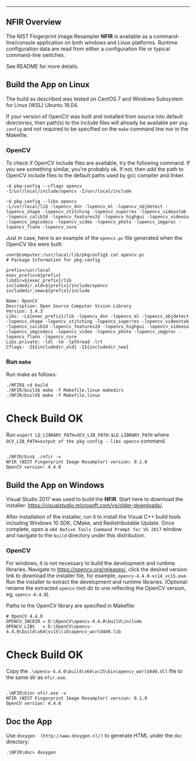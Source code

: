 ----------
## NFIR Overview
The NIST Fingerprint Image Resampler **NFIR** is available as a command-line/console application on both windows and Linux platforms.  Runtime configuration data are read from either a configuration file or typical command-line switches.

See README for more details.

## Build the App on Linux
The build as described was tested on CentOS 7 and Windows Subsystem for Linux (WSL) Ubuntu 18.04.

If your version of OpenCV was built and installed from source into default directories, then path(s) to the include files will already be available per `pkg-config` and not required to be specified on the `make` command line nor in the Makefile.

### OpenCV
To check if OpenCV include files are available, try the following command.  If you see something similar, you're probably ok.  If not, then add the path to OpenCV include files to the default paths used by gcc compiler and linker.

```
~$ pkg-config --cflags opencv
-I/usr/local/include/opencv -I/usr/local/include

~$ pkg-config --libs opencv
-L/usr/local/lib -lopencv_dnn -lopencv_ml -lopencv_objdetect -lopencv_shape -lopencv_stitching -lopencv_superres -lopencv_videostab -lopencv_calib3d -lopencv_features2d -lopencv_highgui -lopencv_videoio -lopencv_imgcodecs -lopencv_video -lopencv_photo -lopencv_imgproc -lopencv_flann -lopencv_core
```

Just in case, here is an example of the `opencv.pc` file generated when the OpenCV libs were built:

```
user@computer:/usr/local/lib/pkgconfig$ cat opencv.pc
# Package Information for pkg-config

prefix=/usr/local
exec_prefix=${prefix}
libdir=${exec_prefix}/lib
includedir_old=${prefix}/include/opencv
includedir_new=${prefix}/include

Name: OpenCV
Description: Open Source Computer Vision Library
Version: 3.4.3
Libs: -L${exec_prefix}/lib -lopencv_dnn -lopencv_ml -lopencv_objdetect -lopencv_shape -lopencv_stitching -lopencv_superres -lopencv_videostab -lopencv_calib3d -lopencv_features2d -lopencv_highgui -lopencv_videoio -lopencv_imgcodecs -lopencv_video -lopencv_photo -lopencv_imgproc -lopencv_flann -lopencv_core
Libs.private: -ldl -lm -lpthread -lrt
Cflags: -I${includedir_old} -I${includedir_new}
```

### Run `make`
Run make as follows:
```
./NFIR$ cd build
./NFIR/build$ make -f Makefile.linux makedirs
./NFIR/build$ make -f Makefile.linux
```


# Check Build OK
Run `export LD_LIBRARY_PATH=OCV_LIB_PATH:$LD_LIBRARY_PATH` where `OCV_LIB_PATH=output of the pkg-config --libs opencv` command.

<pre><code>
./NFIR/bin$ ./nfir -v
NFIR (NIST Fingerprint Image Resampler) version: 0.1.0
OpenCV version: 4.4.0
</code></pre>


## Build the App on Windows
Visual Studio 2017 was used to build the **NFIR**.  Start here to download the installer:  https://visualstudio.microsoft.com/vs/older-downloads/.

After installation of the installer, run it to install the Visual C++ build tools including Windows 10 SDK, CMake, and Redistributable Update.  Once complete, open a `x64 Native Tools Command Prompt for VS 2017` window and navigate to the `build` directory under this distribution.


### OpenCV
For windows, it is not necessary to build the development and runtime libraries.  Navigate to https://opencv.org/releases/, click the desired version link to download the installer file, for example, `opencv-4.4.0-vc14_vc15.exe`.  Run the installer to extract the development and runtime libraries. (Optional: rename the extracted `opencv` root dir to one reflecting the OpenCV version, eg, `opencv-4.4.0`).

Paths to the OpenCV library are specified in Makefile:

```
# OpenCV 4.4.0
OPENCV_INCDIR = D:\OpenCV\opencv-4.4.0\build\include
OPENCV_LIBS   = D:\OpenCV\opencv-4.4.0\build\x64\vc15\lib\opencv_world440.lib

```

# Check Build OK
Copy the `.\opencv-4.4.0\build\x64\vc15\bin\opencv_world440.dll` file to the same dir as `nfir.exe`.

<pre><code>
.\NFIR\bin> nfir.exe -v
NFIR (NIST Fingerprint Image Resampler) version: 0.1.0
OpenCV version: 4.4.0
</code></pre>

## Doc the App
Use `doxygen  (http://www.doxygen.nl/)` to generate HTML under the `doc` directory:
```
.\NFIR\doc> doxygen
```
